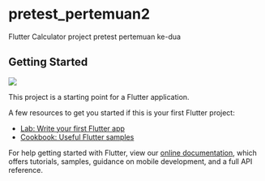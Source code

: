 # pretest_pertemuan2

Flutter Calculator project
pretest pertemuan ke-dua

## Getting Started

![](https://i.postimg.cc/d1t8TXsy/Screenshot-2022-02-20-120927.png)

This project is a starting point for a Flutter application.

A few resources to get you started if this is your first Flutter project:

- [Lab: Write your first Flutter app](https://flutter.dev/docs/get-started/codelab)
- [Cookbook: Useful Flutter samples](https://flutter.dev/docs/cookbook)

For help getting started with Flutter, view our
[online documentation](https://flutter.dev/docs), which offers tutorials,
samples, guidance on mobile development, and a full API reference.
